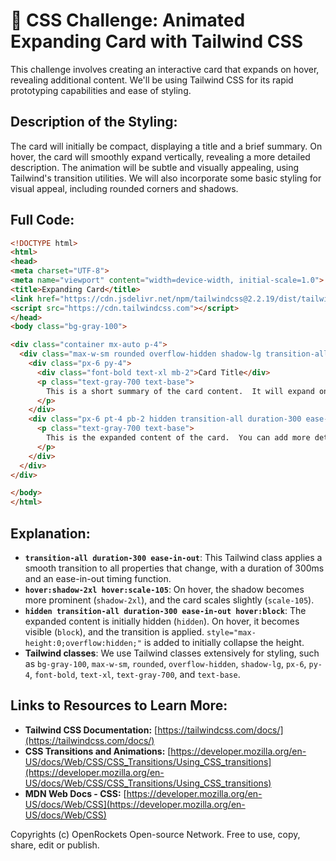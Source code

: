 # 🐞 CSS Challenge:  Animated Expanding Card with Tailwind CSS


This challenge involves creating an interactive card that expands on hover, revealing additional content. We'll be using Tailwind CSS for its rapid prototyping capabilities and ease of styling.


## Description of the Styling:

The card will initially be compact, displaying a title and a brief summary. On hover, the card will smoothly expand vertically, revealing a more detailed description.  The animation will be subtle and visually appealing, using Tailwind's transition utilities.  We will also incorporate some basic styling for visual appeal, including rounded corners and shadows.


## Full Code:

```html
<!DOCTYPE html>
<html>
<head>
<meta charset="UTF-8">
<meta name="viewport" content="width=device-width, initial-scale=1.0">
<title>Expanding Card</title>
<link href="https://cdn.jsdelivr.net/npm/tailwindcss@2.2.19/dist/tailwind.min.css" rel="stylesheet">
<script src="https://cdn.tailwindcss.com"></script>
</head>
<body class="bg-gray-100">

<div class="container mx-auto p-4">
  <div class="max-w-sm rounded overflow-hidden shadow-lg transition-all duration-300 ease-in-out hover:shadow-2xl hover:scale-105">
    <div class="px-6 py-4">
      <div class="font-bold text-xl mb-2">Card Title</div>
      <p class="text-gray-700 text-base">
        This is a short summary of the card content.  It will expand on hover.
      </p>
    </div>
    <div class="px-6 pt-4 pb-2 hidden transition-all duration-300 ease-in-out hover:block" style="max-height:0;overflow:hidden">
      <p class="text-gray-700 text-base">
        This is the expanded content of the card.  You can add more details here as needed.  This text will smoothly appear on hover.
      </p>
    </div>
  </div>
</div>

</body>
</html>
```


## Explanation:

* **`transition-all duration-300 ease-in-out`**: This Tailwind class applies a smooth transition to all properties that change, with a duration of 300ms and an ease-in-out timing function.
* **`hover:shadow-2xl hover:scale-105`**:  On hover, the shadow becomes more prominent (`shadow-2xl`), and the card scales slightly (`scale-105`).
* **`hidden transition-all duration-300 ease-in-out hover:block`**: The expanded content is initially hidden (`hidden`). On hover, it becomes visible (`block`), and the transition is applied.  `style="max-height:0;overflow:hidden;"` is added to initially collapse the height.
* **Tailwind classes**:  We use Tailwind classes extensively for styling, such as `bg-gray-100`, `max-w-sm`, `rounded`, `overflow-hidden`, `shadow-lg`, `px-6`, `py-4`, `font-bold`, `text-xl`, `text-gray-700`, and `text-base`.


## Links to Resources to Learn More:

* **Tailwind CSS Documentation:** [https://tailwindcss.com/docs/](https://tailwindcss.com/docs/)
* **CSS Transitions and Animations:** [https://developer.mozilla.org/en-US/docs/Web/CSS/CSS_Transitions/Using_CSS_transitions](https://developer.mozilla.org/en-US/docs/Web/CSS/CSS_Transitions/Using_CSS_transitions)
* **MDN Web Docs - CSS:** [https://developer.mozilla.org/en-US/docs/Web/CSS](https://developer.mozilla.org/en-US/docs/Web/CSS)


Copyrights (c) OpenRockets Open-source Network. Free to use, copy, share, edit or publish.

